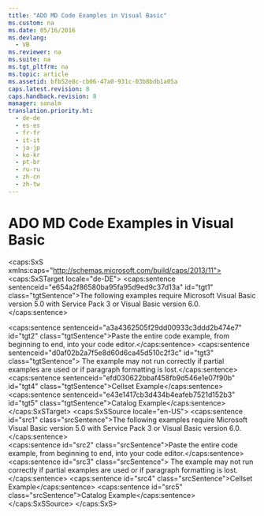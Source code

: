 ```yaml
---
title: "ADO MD Code Examples in Visual Basic"
ms.custom: na
ms.date: 05/16/2016
ms.devlang: 
  - VB
ms.reviewer: na
ms.suite: na
ms.tgt_pltfrm: na
ms.topic: article
ms.assetid: bfb52e8c-cb06-47a0-931c-03b8bdb1a05a
caps.latest.revision: 8
caps.handback.revision: 8
manager: sonalm
translation.priority.ht: 
  - de-de
  - es-es
  - fr-fr
  - it-it
  - ja-jp
  - ko-kr
  - pt-br
  - ru-ru
  - zh-cn
  - zh-tw
---
```

# ADO MD Code Examples in Visual Basic
<?xml version="1.0" encoding="utf-8"?>
<caps:SxS xmlns:caps="http://schemas.microsoft.com/build/caps/2013/11">
  <caps:SxSTarget locale="de-DE">
    <developerReferenceWithoutSyntaxDocument xsi:schemaLocation="http://ddue.schemas.microsoft.com/authoring/2003/5 http://dduestorage.blob.core.windows.net/ddueschema/developer.xsd" xmlns="http://ddue.schemas.microsoft.com/authoring/2003/5" xmlns:xlink="http://www.w3.org/1999/xlink" xmlns:xsi="http://www.w3.org/2001/XMLSchema-instance">
      <introduction>
        <para>
          <caps:sentence sentenceid="e654a2f86580ba95fa95d9ed9c37d13a" id="tgt1" class="tgtSentence">The following examples require Microsoft Visual Basic version 5.0 with Service Pack 3 or Visual Basic version 6.0.</caps:sentence>
        </para>
      </introduction>
      <section>
        <content>
          <alert class="note">
            <para>
              <caps:sentence sentenceid="a3a4362505f29dd00933c3ddd2b474e7" id="tgt2" class="tgtSentence">Paste the entire code example, from beginning to end, into your code editor.</caps:sentence>
              <caps:sentence sentenceid="d0af02b2a7f5e8d60d6ca45d510c2f3c" id="tgt3" class="tgtSentence"> The example may not run correctly if partial examples are used or if paragraph formatting is lost.</caps:sentence>
            </para>
          </alert>
          <list class="bullet">
            <listItem>
              <para>
                <legacyLink xlink:href="2666ad1c-b48e-4b2c-b269-5a9f4e4a7810">
                  <caps:sentence sentenceid="efd030622bbaf458fb9d546e1e07f90b" id="tgt4" class="tgtSentence">Cellset Example</caps:sentence>
                </legacyLink>
              </para>
            </listItem>
            <listItem>
              <para>
                <legacyLink xlink:href="3aae1107-2f81-413c-8eda-ef96c3df1b8a">
                  <caps:sentence sentenceid="e43e1417cb3d434b4eafeb7521d152b3" id="tgt5" class="tgtSentence">Catalog Example</caps:sentence>
                </legacyLink>
              </para>
            </listItem>
          </list>
        </content>
      </section>
      <relatedTopics></relatedTopics>
    </developerReferenceWithoutSyntaxDocument>
  </caps:SxSTarget>
  <caps:SxSSource locale="en-US">
    <developerReferenceWithoutSyntaxDocument xsi:schemaLocation="http://ddue.schemas.microsoft.com/authoring/2003/5 http://dduestorage.blob.core.windows.net/ddueschema/developer.xsd" xmlns="http://ddue.schemas.microsoft.com/authoring/2003/5" xmlns:xlink="http://www.w3.org/1999/xlink" xmlns:xsi="http://www.w3.org/2001/XMLSchema-instance">
      <introduction>
        <para>
          <caps:sentence id="src1" class="srcSentence">The following examples require Microsoft Visual Basic version 5.0 with Service Pack 3 or Visual Basic version 6.0.</caps:sentence>
        </para>
      </introduction>
      <section>
        <content>
          <alert class="note">
            <para>
              <caps:sentence id="src2" class="srcSentence">Paste the entire code example, from beginning to end, into your code editor.</caps:sentence>
              <caps:sentence id="src3" class="srcSentence"> The example may not run correctly if partial examples are used or if paragraph formatting is lost.</caps:sentence>
            </para>
          </alert>
          <list class="bullet">
            <listItem>
              <para>
                <legacyLink xlink:href="2666ad1c-b48e-4b2c-b269-5a9f4e4a7810">
                  <caps:sentence id="src4" class="srcSentence">Cellset Example</caps:sentence>
                </legacyLink>
              </para>
            </listItem>
            <listItem>
              <para>
                <legacyLink xlink:href="3aae1107-2f81-413c-8eda-ef96c3df1b8a">
                  <caps:sentence id="src5" class="srcSentence">Catalog Example</caps:sentence>
                </legacyLink>
              </para>
            </listItem>
          </list>
        </content>
      </section>
      <relatedTopics></relatedTopics>
    </developerReferenceWithoutSyntaxDocument>
  </caps:SxSSource>
</caps:SxS>